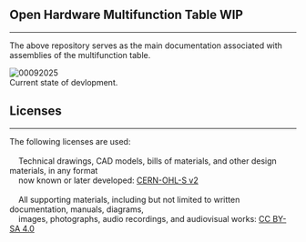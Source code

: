 ## Open Hardware Multifunction Table WIP ##
___
The above repository serves as the main documentation associated with assemblies of the multifunction table.

![00092025](PHOTOS/00092025.jpg "WIP Photo")<br>
Current state of devlopment.

## Licenses ##
___
The following licenses are used:<br><br>
&nbsp;&nbsp;&nbsp;&nbsp;Technical drawings, CAD models, bills of materials, and other design materials, in any format<br>
&nbsp;&nbsp;&nbsp;&nbsp;now known or later developed: [CERN-OHL-S v2](LICENSE)<br><br>
&nbsp;&nbsp;&nbsp;&nbsp;All supporting materials, including but not limited to written documentation, manuals, diagrams,<br>
&nbsp;&nbsp;&nbsp;&nbsp;images, photographs, audio recordings, and audiovisual works: [CC BY-SA 4.0](https://creativecommons.org/licenses/by-sa/4.0/legalcode)